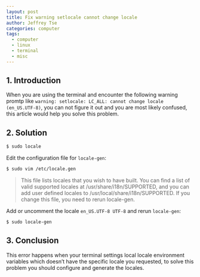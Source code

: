 ```yaml
---
layout: post
title: Fix warning setlocale cannot change locale
author: Jeffrey Tse
categories: computer
tags:
  - computer
  - linux
  - terminal
  - misc
---
```


## 1. Introduction

When you are using the terminal and encounter the following warning
promtp like `warning: setlocale: LC_ALL: cannot change locale (en_US.UTF-8)`,
you can not figure it out and you are most likely confused, this
article would help you solve this problem.

## 2. Solution

```bash
$ sudo locale
```

Edit the configuration file for `locale-gen`:

```bash
$ sudo vim /etc/locale.gen
```

> This file lists locales that you wish to have built. You can find a list
> of valid supported locales at /usr/share/i18n/SUPPORTED, and you can add
> user defined locales to /usr/local/share/i18n/SUPPORTED. If you change
> this file, you need to rerun locale-gen.

Add or uncomment the locale `en_US.UTF-8 UTF-8` and rerun `locale-gen`:

```bash
$ sudo locale-gen
```

## 3. Conclusion

This error happens when your terminal settings local locale environment
variables which doesn’t have the specific locale you requested, to solve
this problem you should configure and generate the locales.
